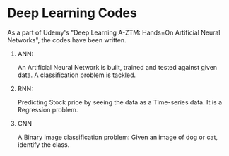 # Deep Learning Codes

As a part of Udemy's "Deep Learning A-ZTM: Hands=On Artificial Neural Networks", the codes have been written.

1. ANN:

    An Artificial Neural Network is built, trained and tested against given data. A classification problem is tackled.
  
2. RNN:

    Predicting Stock price by seeing the data as a Time-series data. It is a Regression problem.
  
3. CNN

    A Binary image classification problem: Given an image of dog or cat, identify the class.
